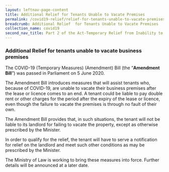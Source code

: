 ```yaml
---
layout: leftnav-page-content
title: Additional Relief for Tenants Unable to Vacate Premises
permalink: /covid19-relief/relief-for-tenants-unable-to-vacate-premises
breadcrumb: Additional Relief  for Tenants Unable to Vacate Premises
collection_name: covid19
second_nav_title: Part 2 of the Act-Temporary Relief from Inability to Perform Contractual Obligations
---
```

### Additional Relief for tenants unable to vacate business premises ###

The COVID-19 (Temporary Measures) (Amendment) Bill (the “**Amendment Bill**”) was passed in Parliament on 5 June 2020.

The Amendment Bill introduces measures that will assist tenants who, because of COVID-19, are unable to vacate their business premises after the lease or licence comes to an end. A tenant could be liable to pay double rent or other charges for the period after the expiry of the lease or licence, even though the failure to vacate the premises is through no fault of their own.

The Amendment Bill provides that, in such situations, the tenant will not be liable to its landlord for failing to vacate the property, except as otherwise prescribed by the Minister.

In order to qualify for the relief, the tenant will have to serve a notification for relief on the landlord and meet such other conditions as may be prescribed by the Minister.

The Ministry of Law is working to bring these measures into force. Further details will be announced at a later date.

